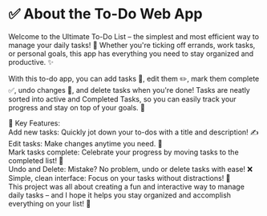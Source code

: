 <h1>✅ About the To-Do Web App</h1>
Welcome to the Ultimate To-Do List – the simplest and most efficient way to manage your daily tasks! 🎉 Whether you're ticking off errands, work tasks, or personal goals, this app has everything you need to stay organized and productive. ✨<br>

With this to-do app, you can add tasks 📝, edit them ✏️, mark them complete ✅, undo changes 🔄, and delete tasks when you're done! Tasks are neatly sorted into active and Completed Tasks, so you can easily track your progress and stay on top of your goals. 🚀  <br>

🚀 Key Features:<br>
Add new tasks: Quickly jot down your to-dos with a title and description! ✍️<br>
Edit tasks: Make changes anytime you need. 🔄<br>
Mark tasks complete: Celebrate your progress by moving tasks to the completed list! 🏅<br>
Undo and Delete: Mistake? No problem, undo or delete tasks with ease! ❌<br>
Simple, clean interface: Focus on your tasks without distractions! 🎯<br>
This project was all about creating a fun and interactive way to manage daily tasks – and I hope it helps you stay organized and accomplish everything on your list! 🙌
